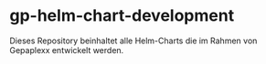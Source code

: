 # gp-helm-chart-development
Dieses Repository beinhaltet alle Helm-Charts die im Rahmen von Gepaplexx entwickelt werden. 
